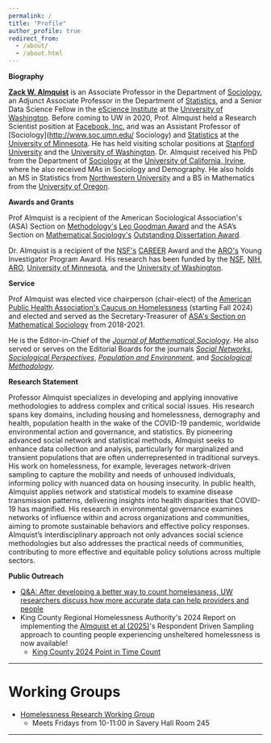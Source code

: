 ```yaml
---
permalink: /
title: "Profile"
author_profile: true
redirect_from: 
  - /about/
  - /about.html
---
```


**Biography**

**[Zack W. Almquist](https://soc.washington.edu/people/zack-almquist)** is an Associate Professor in the Department of [Sociology](https://soc.washington.edu/), an Adjunct Associate Professor in the Department of [Statistics](https://stat.uw.edu/), and a Senior Data Science Fellow in the [eScience Institute](https://escience.washington.edu/) at the [University of Washington](https://www.washington.edu/). Before coming to UW in 2020, Prof. Almquist held a Research Scientist position at [Facebook, Inc.](http://www.facebook.com) and was an Assistant Professor of [Sociology](http://www.soc.umn.edu/ Sociology) and [Statistics](http://www.stat.umn.edu/) at the [University of Minnesota](http://www.umn.edu/). He has held visiting scholar positions at [Stanford University](https://www.stanford.edu/) and the [University of Washington](https://www.washington.edu/). Dr. Almquist received his PhD from the Department of [Sociology](https://www.sociology.uci.edu/) at the [University of California, Irvine](https://uci.edu/), where he also received MAs in Sociology and Demography. He also holds an MS in Statistics from [Northwestern University](https://www.northwestern.edu/) and a BS in Mathematics from the [University of Oregon](https://www.uoregon.edu/).

**Awards and Grants**

Prof Almquist is a recipient of the American Sociological Association's (ASA) Section on [Methodology's](https://www.asanet.org/asa-communities/sections/methodology) [Leo Goodman Award](https://www.asanet.org/communities-sections/sections/current-sections/methodology/methodology-award-recipient-history) and the ASA’s Section on [Mathematical Sociology's](http://www.asanet.org/asa-communities/sections/mathematical-sociology) [Outstanding Dissertation Award](http://www.asanet.org/sections/mathematical_past_recipients.cfm). 

Dr. Almquist is a recipient of the [NSF's](https://www.nsf.gov/) [CAREER](https://beta.nsf.gov/funding/opportunities/faculty-early-career-development-program-career) Award and the [ARO's](http://www.arl.army.mil/www/default.cfm?page=29) Young Investigator Program Award. His research has been funded by the [NSF](http://www.nsf.gov/ ), [NIH](https://www.nichd.nih.gov/), [ARO](http://www.arl.army.mil/www/default.cfm?page=29), [University of Minnesota](http://www.umn.edu/), and the [University of Washington](https://www.washington.edu/). 

**Service**

Prof Almquist was elected vice chairperson (chair-elect) of the [American Public Health Association's Caucus on Homelessness](https://www.apha.org/apha-communities/caucuses/caucus-on-homelessness) (starting Fall 2024) and elected and served as the Secretary-Treasurer of [ASA's Section on Mathematical Sociology](http://www.asanet.org/asa-communities/sections/mathematical-sociology) from 2018-2021. 

He is the Editor-in-Chief of the [*Journal of Mathematical Sociology*](https://www.tandfonline.com/journals/gmas20). He also served or serves on the Editorial Boards for the journals [*Social Networks*](https://www.journals.elsevier.com/social-networks/), [*Sociological Perspectives*](https://journals.sagepub.com/home/spx), [*Population and Environment*](https://www.springer.com/journal/11111/), and  [*Sociological Methodology*](http://journals.sagepub.com/home/smx).

**Research Statement**

Professor Almquist specializes in developing and applying innovative methodologies to address complex and critical social issues. His research spans key domains, including housing and homelessness, demography and health, population health in the wake of the COVID-19 pandemic, worldwide environmental action and governance, and statistics. By pioneering advanced social network and statistical methods, Almquist seeks to enhance data collection and analysis, particularly for marginalized and transient populations that are often underrepresented in traditional surveys. His work on homelessness, for example, leverages network-driven sampling to capture the mobility and needs of unhoused individuals, informing policy with nuanced data on housing insecurity. In public health, Almquist applies network and statistical models to examine disease transmission patterns, delivering insights into health disparities that COVID-19 has magnified. His research in environmental governance examines networks of influence within and across organizations and communities, aiming to promote sustainable behaviors and effective policy responses. Almquist’s interdisciplinary approach not only advances social science methodologies but also addresses the practical needs of communities, contributing to more effective and equitable policy solutions across multiple sectors.

**Public Outreach**

* [Q&A: After developing a better way to count homelessness, UW researchers discuss how more accurate data can help providers and people](https://www.washington.edu/news/2024/10/29/qa-after-developing-a-better-way-to-count-homelessness-uw-researchers-discuss-how-more-accurate-data-can-help-providers-and-people/)
* King County Regional Homelessness Authority's 2024 Report on implementing the [Almquist et al (2025)](https://academic.oup.com/aje/article-abstract/194/6/1524/7749332)'s  Respondent Driven Sampling approach to counting people experiencing unsheltered homelessness is now available!
    * [King County 2024 Point in Time Count](https://kcrha.org/wp-content/uploads/2025/05/Point-in-Time-Count-2024_King-County_final.pdf)

------

Working Groups
======

* [Homelessness Research Working Group](https://ssdalab.github.io/kcpehworkinggroup/)
    + Meets Fridays from 10-11:00 in Savery Hall Room 245 

------


